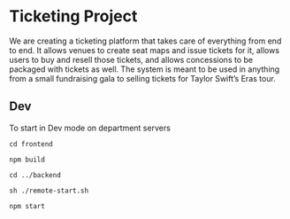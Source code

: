 # Ticketing Project #

We are creating a ticketing platform that takes care of everything from end to end. It allows venues to create seat maps and issue tickets for it, allows users to buy and resell those tickets, and allows concessions to be packaged with tickets as well. The system is meant to be used in anything from a small fundraising gala to selling tickets for Taylor Swift’s Eras tour.

## Dev ##
To start in Dev mode on department servers

```cd frontend```

```npm build```

```cd ../backend```

```sh ./remote-start.sh```

```npm start```